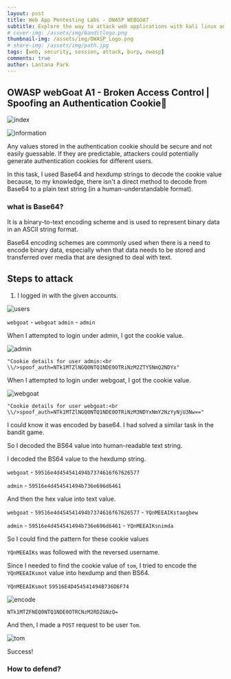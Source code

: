 ```yaml
---
layout: post
title: Web App Pentesting Labs - OWASP WEBGOAT
subtitle: Explore the way to attack web applications with kali linux and OWASP - Spoofing an Authentication Cookie
# cover-img: /assets/img/banditlogo.png
thumbnail-img: /assets/img/OWASP_Logo.png
# share-img: /assets/img/path.jpg
tags: [web, security, session, attack, burp, owasp]
comments: true
author: Lantana Park
---
```


## OWASP webGoat A1 - Broken Access Control | Spoofing an Authentication Cookie🍪

![index](/assets/img/spoofing/Screenshot%202024-03-13%20at%2016.00.53.png)

![information](/assets/img/spoofing/Screenshot%202024-03-13%20at%2018.31.13.png)

Any values stored in the authentication cookie should be secure and not easily guessable. If they are predictable, attackers could potentially generate authentication cookies for different users.

In this task, I used Base64 and hexdump strings to decode the cookie value because, to my knowledge, there isn't a direct method to decode from Base64 to a plain text string (in a human-understandable format).

### what is Base64?

It is a binary-to-text encoding scheme and is used to represent binary data in an ASCII string format.

Base64 encoding schemes are commonly used when there is a need to encode binary data, especially when that data needs to be stored and transferred over media that are designed to deal with text.

## Steps to attack

1. I logged in with the given accounts.

![users](/assets/img/spoofing/Screenshot%202024-03-14%20at%2018.34.50.png)

`webgoat` - `webgoat`
`admin` - `admin`

When I attempted to login under admin, I got the cookie value.

![admin](/assets/img/spoofing/Screenshot%202024-03-14%20at%2018.35.14.png)

```
"Cookie details for user admin:<br \\/>spoof_auth=NTk1MTZlNGQ0NTQ1NDE0OTRiNzM2ZTY5NmQ2NDYx"
```

When I attempted to login under webgoat, I got the cookie value.

![webgoat](/assets/img/spoofing/Screenshot%202024-03-14%20at%2018.35.37.png)

```
"Cookie details for user webgoat:<br \\/>spoof_auth=NTk1MTZlNGQ0NTQ1NDE0OTRiNzM3NDYxNmY2NzYyNjU3Nw=="
```

I could know it was encoded by base64. I had solved a similar task in the bandit game.

So I decoded the BS64 value into human-readable text string.

I decoded the BS64 value to the hexdump string.

`webgoat` - `59516e4d454541494b7374616f67626577`

`admin` - `59516e4d454541494b736e696d6461`

And then the hex value into text value.

`webgoat` - `59516e4d454541494b7374616f67626577` - `YQnMEEAIKstaogbew`

`admin` - `59516e4d454541494b736e696d6461` - `YQnMEEAIKsnimda`

So I could find the pattern for these cookie values

`YQnMEEAIKs` was followed with the reversed username.

Since I needed to find the cookie value of `tom`, I tried to encode the `YQnMEEAIKsmot` value into hexdump and then BS64.

`YQnMEEAIKsmot`
`59516E4D454541494B736D6F74`

![encode](/assets/img/spoofing/Screenshot%202024-03-13%20at%2016.02.19.png)

`NTk1MTZFNEQ0NTQ1NDE0OTRCNzM2RDZGNzQ=`

And then, I made a `POST` request to be user `Tom`.

![tom](/assets/img/spoofing/Screenshot%202024-03-13%20at%2016.00.33.png)

Success!

### How to defend?
